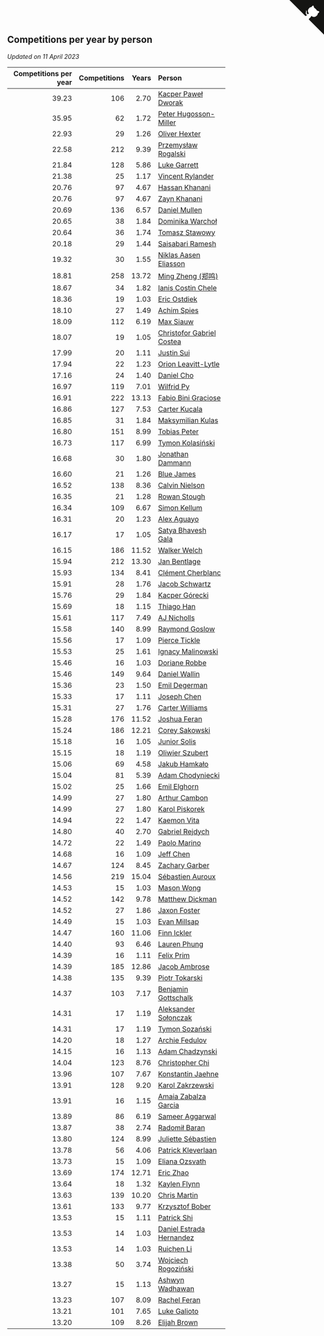 ## Competitions per year by person

*Updated on 11 April 2023*

| Competitions per year | Competitions | Years | Person |
| ---: | ---: | ---: | :--- |
| 39.23 | 106 | 2.70 | [Kacper Paweł Dworak](https://www.worldcubeassociation.org/persons/2020DWOR01) |
| 35.95 | 62 | 1.72 | [Peter Hugosson-Miller](https://www.worldcubeassociation.org/persons/2021HUGO01) |
| 22.93 | 29 | 1.26 | [Oliver Hexter](https://www.worldcubeassociation.org/persons/2022HEXT01) |
| 22.58 | 212 | 9.39 | [Przemysław Rogalski](https://www.worldcubeassociation.org/persons/2013ROGA02) |
| 21.84 | 128 | 5.86 | [Luke Garrett](https://www.worldcubeassociation.org/persons/2017GARR05) |
| 21.38 | 25 | 1.17 | [Vincent Rylander](https://www.worldcubeassociation.org/persons/2022RYLA01) |
| 20.76 | 97 | 4.67 | [Hassan Khanani](https://www.worldcubeassociation.org/persons/2018KHAN26) |
| 20.76 | 97 | 4.67 | [Zayn Khanani](https://www.worldcubeassociation.org/persons/2018KHAN28) |
| 20.69 | 136 | 6.57 | [Daniel Mullen](https://www.worldcubeassociation.org/persons/2016MULL04) |
| 20.65 | 38 | 1.84 | [Dominika Warchoł](https://www.worldcubeassociation.org/persons/2021WARC01) |
| 20.64 | 36 | 1.74 | [Tomasz Stawowy](https://www.worldcubeassociation.org/persons/2021STAW01) |
| 20.18 | 29 | 1.44 | [Saisabari Ramesh](https://www.worldcubeassociation.org/persons/2021RAME01) |
| 19.32 | 30 | 1.55 | [Niklas Aasen Eliasson](https://www.worldcubeassociation.org/persons/2021ELIA01) |
| 18.81 | 258 | 13.72 | [Ming Zheng (郑鸣)](https://www.worldcubeassociation.org/persons/2009ZHEN11) |
| 18.67 | 34 | 1.82 | [Ianis Costin Chele](https://www.worldcubeassociation.org/persons/2021CHEL01) |
| 18.36 | 19 | 1.03 | [Eric Ostdiek](https://www.worldcubeassociation.org/persons/2022OSTD01) |
| 18.10 | 27 | 1.49 | [Achim Spies](https://www.worldcubeassociation.org/persons/2021SPIE01) |
| 18.09 | 112 | 6.19 | [Max Siauw](https://www.worldcubeassociation.org/persons/2017SIAU02) |
| 18.07 | 19 | 1.05 | [Christofor Gabriel Costea](https://www.worldcubeassociation.org/persons/2022COST03) |
| 17.99 | 20 | 1.11 | [Justin Sui](https://www.worldcubeassociation.org/persons/2022SUIJ01) |
| 17.94 | 22 | 1.23 | [Orion Leavitt-Lytle](https://www.worldcubeassociation.org/persons/2022LEAV01) |
| 17.16 | 24 | 1.40 | [Daniel Cho](https://www.worldcubeassociation.org/persons/2021CHOD01) |
| 16.97 | 119 | 7.01 | [Wilfrid Py](https://www.worldcubeassociation.org/persons/2016PYWI01) |
| 16.91 | 222 | 13.13 | [Fabio Bini Graciose](https://www.worldcubeassociation.org/persons/2010GRAC02) |
| 16.86 | 127 | 7.53 | [Carter Kucala](https://www.worldcubeassociation.org/persons/2015KUCA01) |
| 16.85 | 31 | 1.84 | [Maksymilian Kulas](https://www.worldcubeassociation.org/persons/2021KULA02) |
| 16.80 | 151 | 8.99 | [Tobias Peter](https://www.worldcubeassociation.org/persons/2014PETE03) |
| 16.73 | 117 | 6.99 | [Tymon Kolasiński](https://www.worldcubeassociation.org/persons/2016KOLA02) |
| 16.68 | 30 | 1.80 | [Jonathan Dammann](https://www.worldcubeassociation.org/persons/2021DAMM01) |
| 16.60 | 21 | 1.26 | [Blue James](https://www.worldcubeassociation.org/persons/2022JAME01) |
| 16.52 | 138 | 8.36 | [Calvin Nielson](https://www.worldcubeassociation.org/persons/2014NIEL03) |
| 16.35 | 21 | 1.28 | [Rowan Stough](https://www.worldcubeassociation.org/persons/2022STOU01) |
| 16.34 | 109 | 6.67 | [Simon Kellum](https://www.worldcubeassociation.org/persons/2016KELL12) |
| 16.31 | 20 | 1.23 | [Alex Aguayo](https://www.worldcubeassociation.org/persons/2022AGUA01) |
| 16.17 | 17 | 1.05 | [Satya Bhavesh Gala](https://www.worldcubeassociation.org/persons/2022GALA03) |
| 16.15 | 186 | 11.52 | [Walker Welch](https://www.worldcubeassociation.org/persons/2011WELC01) |
| 15.94 | 212 | 13.30 | [Jan Bentlage](https://www.worldcubeassociation.org/persons/2010BENT01) |
| 15.93 | 134 | 8.41 | [Clément Cherblanc](https://www.worldcubeassociation.org/persons/2014CHER05) |
| 15.91 | 28 | 1.76 | [Jacob Schwartz](https://www.worldcubeassociation.org/persons/2021SCHW01) |
| 15.76 | 29 | 1.84 | [Kacper Górecki](https://www.worldcubeassociation.org/persons/2021GORE01) |
| 15.69 | 18 | 1.15 | [Thiago Han](https://www.worldcubeassociation.org/persons/2022HANT01) |
| 15.61 | 117 | 7.49 | [AJ Nicholls](https://www.worldcubeassociation.org/persons/2015NICH04) |
| 15.58 | 140 | 8.99 | [Raymond Goslow](https://www.worldcubeassociation.org/persons/2014GOSL01) |
| 15.56 | 17 | 1.09 | [Pierce Tickle](https://www.worldcubeassociation.org/persons/2022TICK01) |
| 15.53 | 25 | 1.61 | [Ignacy Malinowski](https://www.worldcubeassociation.org/persons/2021MALI02) |
| 15.46 | 16 | 1.03 | [Doriane Robbe](https://www.worldcubeassociation.org/persons/2022ROBB03) |
| 15.46 | 149 | 9.64 | [Daniel Wallin](https://www.worldcubeassociation.org/persons/2013WALL03) |
| 15.36 | 23 | 1.50 | [Emil Degerman](https://www.worldcubeassociation.org/persons/2021DEGE01) |
| 15.33 | 17 | 1.11 | [Joseph Chen](https://www.worldcubeassociation.org/persons/2022CHEN16) |
| 15.31 | 27 | 1.76 | [Carter Williams](https://www.worldcubeassociation.org/persons/2021WILL06) |
| 15.28 | 176 | 11.52 | [Joshua Feran](https://www.worldcubeassociation.org/persons/2011FERA01) |
| 15.24 | 186 | 12.21 | [Corey Sakowski](https://www.worldcubeassociation.org/persons/2011SAKO01) |
| 15.18 | 16 | 1.05 | [Junior Solis](https://www.worldcubeassociation.org/persons/2022SOLI03) |
| 15.15 | 18 | 1.19 | [Oliwier Szubert](https://www.worldcubeassociation.org/persons/2022SZUB01) |
| 15.06 | 69 | 4.58 | [Jakub Hamkało](https://www.worldcubeassociation.org/persons/2018HAMK01) |
| 15.04 | 81 | 5.39 | [Adam Chodyniecki](https://www.worldcubeassociation.org/persons/2017CHOD02) |
| 15.02 | 25 | 1.66 | [Emil Elghorn](https://www.worldcubeassociation.org/persons/2021ELGH01) |
| 14.99 | 27 | 1.80 | [Arthur Cambon](https://www.worldcubeassociation.org/persons/2021CAMB01) |
| 14.99 | 27 | 1.80 | [Karol Piskorek](https://www.worldcubeassociation.org/persons/2021PISK01) |
| 14.94 | 22 | 1.47 | [Kaemon Vita](https://www.worldcubeassociation.org/persons/2021VITA01) |
| 14.80 | 40 | 2.70 | [Gabriel Rejdych](https://www.worldcubeassociation.org/persons/2020REJD01) |
| 14.72 | 22 | 1.49 | [Paolo Marino](https://www.worldcubeassociation.org/persons/2021MARI04) |
| 14.68 | 16 | 1.09 | [Jeff Chen](https://www.worldcubeassociation.org/persons/2022CHEN19) |
| 14.67 | 124 | 8.45 | [Zachary Garber](https://www.worldcubeassociation.org/persons/2014GARB01) |
| 14.56 | 219 | 15.04 | [Sébastien Auroux](https://www.worldcubeassociation.org/persons/2008AURO01) |
| 14.53 | 15 | 1.03 | [Mason Wong](https://www.worldcubeassociation.org/persons/2022WONG03) |
| 14.52 | 142 | 9.78 | [Matthew Dickman](https://www.worldcubeassociation.org/persons/2013DICK01) |
| 14.52 | 27 | 1.86 | [Jaxon Foster](https://www.worldcubeassociation.org/persons/2021FOST01) |
| 14.49 | 15 | 1.03 | [Evan Millsap](https://www.worldcubeassociation.org/persons/2022MILL05) |
| 14.47 | 160 | 11.06 | [Finn Ickler](https://www.worldcubeassociation.org/persons/2012ICKL01) |
| 14.40 | 93 | 6.46 | [Lauren Phung](https://www.worldcubeassociation.org/persons/2016PHUN02) |
| 14.39 | 16 | 1.11 | [Felix Prim](https://www.worldcubeassociation.org/persons/2022PRIM01) |
| 14.39 | 185 | 12.86 | [Jacob Ambrose](https://www.worldcubeassociation.org/persons/2010AMBR01) |
| 14.38 | 135 | 9.39 | [Piotr Tokarski](https://www.worldcubeassociation.org/persons/2013TOKA01) |
| 14.37 | 103 | 7.17 | [Benjamin Gottschalk](https://www.worldcubeassociation.org/persons/2016GOTT01) |
| 14.31 | 17 | 1.19 | [Aleksander Sołonczak](https://www.worldcubeassociation.org/persons/2022SOLO01) |
| 14.31 | 17 | 1.19 | [Tymon Sozański](https://www.worldcubeassociation.org/persons/2022SOZA01) |
| 14.20 | 18 | 1.27 | [Archie Fedulov](https://www.worldcubeassociation.org/persons/2022FEDU01) |
| 14.15 | 16 | 1.13 | [Adam Chadzynski](https://www.worldcubeassociation.org/persons/2022CHAD02) |
| 14.04 | 123 | 8.76 | [Christopher Chi](https://www.worldcubeassociation.org/persons/2014CHIC01) |
| 13.96 | 107 | 7.67 | [Konstantin Jaehne](https://www.worldcubeassociation.org/persons/2015JAEH01) |
| 13.91 | 128 | 9.20 | [Karol Zakrzewski](https://www.worldcubeassociation.org/persons/2014ZAKR01) |
| 13.91 | 16 | 1.15 | [Amaia Zabalza Garcia](https://www.worldcubeassociation.org/persons/2022GARC03) |
| 13.89 | 86 | 6.19 | [Sameer Aggarwal](https://www.worldcubeassociation.org/persons/2017AGGA01) |
| 13.87 | 38 | 2.74 | [Radomił Baran](https://www.worldcubeassociation.org/persons/2020BARA02) |
| 13.80 | 124 | 8.99 | [Juliette Sébastien](https://www.worldcubeassociation.org/persons/2014SEBA01) |
| 13.78 | 56 | 4.06 | [Patrick Kleverlaan](https://www.worldcubeassociation.org/persons/2019KLEV01) |
| 13.73 | 15 | 1.09 | [Eliana Ozsvath](https://www.worldcubeassociation.org/persons/2022OZSV01) |
| 13.69 | 174 | 12.71 | [Eric Zhao](https://www.worldcubeassociation.org/persons/2010ZHAO19) |
| 13.64 | 18 | 1.32 | [Kaylen Flynn](https://www.worldcubeassociation.org/persons/2022FLYN01) |
| 13.63 | 139 | 10.20 | [Chris Martin](https://www.worldcubeassociation.org/persons/2013MART03) |
| 13.61 | 133 | 9.77 | [Krzysztof Bober](https://www.worldcubeassociation.org/persons/2013BOBE01) |
| 13.53 | 15 | 1.11 | [Patrick Shi](https://www.worldcubeassociation.org/persons/2022SHIP01) |
| 13.53 | 14 | 1.03 | [Daniel Estrada Hernandez](https://www.worldcubeassociation.org/persons/2022HERN07) |
| 13.53 | 14 | 1.03 | [Ruichen Li](https://www.worldcubeassociation.org/persons/2022LIRU02) |
| 13.38 | 50 | 3.74 | [Wojciech Rogoziński](https://www.worldcubeassociation.org/persons/2019ROGO04) |
| 13.27 | 15 | 1.13 | [Ashwyn Wadhawan](https://www.worldcubeassociation.org/persons/2022WADH02) |
| 13.23 | 107 | 8.09 | [Rachel Feran](https://www.worldcubeassociation.org/persons/2015FERA01) |
| 13.21 | 101 | 7.65 | [Luke Galioto](https://www.worldcubeassociation.org/persons/2015GALI02) |
| 13.20 | 109 | 8.26 | [Elijah Brown](https://www.worldcubeassociation.org/persons/2015BROW03) |


<a href="https://github.com/jonatanklosko/wca_statistics" class="github-corner" aria-label="View source on Github"><svg width="80" height="80" viewBox="0 0 250 250" style="fill:#151513; color:#fff; position: absolute; top: 0; border: 0; right: 0;" aria-hidden="true"><path d="M0,0 L115,115 L130,115 L142,142 L250,250 L250,0 Z"></path><path d="M128.3,109.0 C113.8,99.7 119.0,89.6 119.0,89.6 C122.0,82.7 120.5,78.6 120.5,78.6 C119.2,72.0 123.4,76.3 123.4,76.3 C127.3,80.9 125.5,87.3 125.5,87.3 C122.9,97.6 130.6,101.9 134.4,103.2" fill="currentColor" style="transform-origin: 130px 106px;" class="octo-arm"></path><path d="M115.0,115.0 C114.9,115.1 118.7,116.5 119.8,115.4 L133.7,101.6 C136.9,99.2 139.9,98.4 142.2,98.6 C133.8,88.0 127.5,74.4 143.8,58.0 C148.5,53.4 154.0,51.2 159.7,51.0 C160.3,49.4 163.2,43.6 171.4,40.1 C171.4,40.1 176.1,42.5 178.8,56.2 C183.1,58.6 187.2,61.8 190.9,65.4 C194.5,69.0 197.7,73.2 200.1,77.6 C213.8,80.2 216.3,84.9 216.3,84.9 C212.7,93.1 206.9,96.0 205.4,96.6 C205.1,102.4 203.0,107.8 198.3,112.5 C181.9,128.9 168.3,122.5 157.7,114.1 C157.9,116.9 156.7,120.9 152.7,124.9 L141.0,136.5 C139.8,137.7 141.6,141.9 141.8,141.8 Z" fill="currentColor" class="octo-body"></path></svg></a><style>.github-corner:hover .octo-arm{animation:octocat-wave 560ms ease-in-out}@keyframes octocat-wave{0%,100%{transform:rotate(0)}20%,60%{transform:rotate(-25deg)}40%,80%{transform:rotate(10deg)}}@media (max-width:500px){.github-corner:hover .octo-arm{animation:none}.github-corner .octo-arm{animation:octocat-wave 560ms ease-in-out}}</style>
